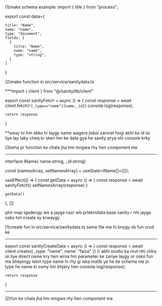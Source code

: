 <!-- sbsy phly hm sanity sy mngwaty hen phir bhejty hen-->
(1)make schema 
  example:
          import { title } from "process";

export const data={
  
    title: "Name",
    name: "name",
    type: "document",
    fields: [
      {
        title: "Name",
        name: "name",
        type: "string",
      }
    ]

  }


(2)make function in src/service/sanitydata.ts

 ***import { client } from "@/sanity/lib/client"


export const sanityFetch = async () => {
    const response = await client.fetch(`*[_type=="name"]{name,_id}`)
    console.log(response);
    
    return response
}

**wesy to hm sbko hi laygy name wagera jiskoi zarorat hogi abhi bs id isi liye lay taky cheq kr sken hm ke data gya he sanity prya nhi console krky 

(3)wha pr function ko chala jha hm mngwa rhy hen component me 

  ***** 
  interface IName{
  name:string,
  _id:string}
  
   const [namesArray, setNamesArray] = useState<IName[]>([]);
  

  useEffect(() => {
    const getData = async () => {
      const response = await sanityFetch()
      setNamesArray(response)
    }
  
    getData()
   
  }, [])

  phir map lgadengy wo a jayga nazr wb prlekindata base sanity r nhi jayga osko hm create sy krwaygy 
  
<!-- KAM KO SANITY PR BHEJNY KE LIYE  -->

(1)create fun in src/service/sanitydata.ts same file me hi bnygy sb fun crud ke 

***
export const sanityCreateData = async () => {
    const response = await client.create({ _type: "name", name: "faiza" })
    // abhi stodio ka rout nhi chlra isi liye direct name  kry hen wrna hm parameter ke zariye laygy or osko fun me bhejengy lekin type name hi rhy gi iska matlb ye he ke schema me jo type he name ki osmy hm bhjery hen
    console.log(response);
    
    return response
}
****
(2)fun ko chala jha hm mngwa rhy hen component me 